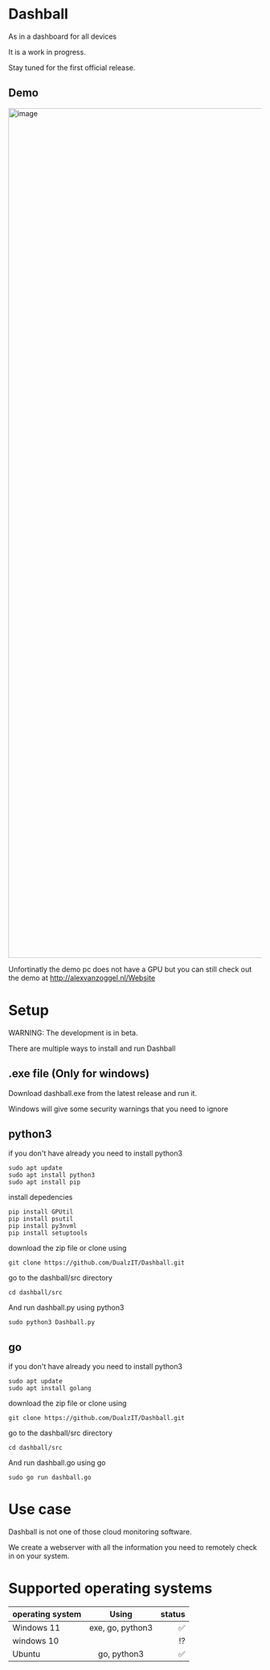 # Dashball
As in a dashboard for all devices

It is a work in progress.

Stay tuned for the first official release.
## Demo
<img width="1686" alt="image" src="https://github.com/DualzIT/Dashball/assets/125699393/d294956e-139b-4e19-8142-07604d84f98f">

Unfortinatly the demo pc does not have a GPU but you can still check out the demo at http://alexvanzoggel.nl/Website

# Setup
WARNING: The development is in beta. 

There are multiple ways to install and run Dashball
## .exe file (Only for windows) 
Download dashball.exe from the latest release and run it.

Windows will give some security warnings that you need to ignore

## python3
if you don't have already you need to install python3
```
sudo apt update
sudo apt install python3
sudo apt install pip
```
install depedencies
```
pip install GPUtil
pip install psutil
pip install py3nvml
pip install setuptools
```
download the zip file or clone using
```
git clone https://github.com/DualzIT/Dashball.git
```
go to the dashball/src directory
```
cd dashball/src
```
And run dashball.py using python3
```
sudo python3 Dashball.py
```
## go
if you don't have already you need to install python3
```
sudo apt update
sudo apt install golang
```
download the zip file or clone using
```
git clone https://github.com/DualzIT/Dashball.git
```
go to the dashball/src directory
```
cd dashball/src
```
And run dashball.go using go
```
sudo go run dashball.go
```
# Use case
Dashball is not one of those cloud monitoring software. 

We create a webserver with all the information you need to remotely check in on your system.
# Supported operating systems

 operating system | Using            | status|
| -------------   |:-------------:   | -----:|
| Windows 11      | exe, go, python3 | :white_check_mark:   |
| windows 10      |                  | :interrobang:      |
| Ubuntu          | go, python3      | :white_check_mark: |

